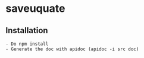 # saveuquate

## Installation
   
    - Do npm install
    - Generate the doc with apidoc (apidoc -i src doc)